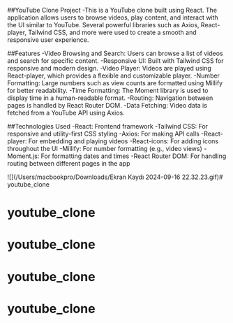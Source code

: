 ##YouTube Clone Project
-This is a YouTube clone built using React. The application allows users to browse videos, play content, and interact with the UI similar to YouTube. Several powerful libraries such as Axios, React-player, Tailwind CSS, and more were used to create a smooth and responsive user experience.

##Features
-Video Browsing and Search: Users can browse a list of videos and search for specific content.
-Responsive UI: Built with Tailwind CSS for responsive and modern design.
-Video Player: Videos are played using React-player, which provides a flexible and customizable player.
-Number Formatting: Large numbers such as view counts are formatted using Millify for better readability.
-Time Formatting: The Moment library is used to display time in a human-readable format.
-Routing: Navigation between pages is handled by React Router DOM.
-Data Fetching: Video data is fetched from a YouTube API using Axios.

##Technologies Used
-React: Frontend framework
-Tailwind CSS: For responsive and utility-first CSS styling
-Axios: For making API calls
-React-player: For embedding and playing videos
-React-icons: For adding icons throughout the UI
-Millify: For number formatting (e.g., video views)
-Moment.js: For formatting dates and times
-React Router DOM: For handling routing between different pages in the app

![](/Users/macbookpro/Downloads/Ekran Kaydı 2024-09-16 22.32.23.gif)# youtube_clone
# youtube_clone
# youtube_clone
# youtube_clone
# youtube_clone
